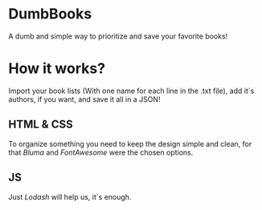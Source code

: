 # DumbBooks
A dumb and simple way to prioritize and save your favorite books!

# How it works?
Import your book lists (With one name for each line in the .txt file), add it`s authors, if you want, and save it all in a JSON!

## HTML & CSS
To organize something you need to keep the design simple and clean, for that *Bluma* and *FontAwesome* were the chosen options.

## JS
Just *Lodash* will help us, it`s enough.
